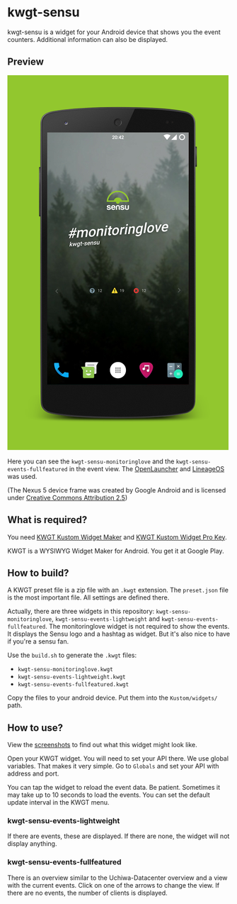 # kwgt-sensu
kwgt-sensu is a widget for your Android device that shows you the event counters. Additional information can also be displayed.

## Preview
![Sensu: A lot of events](screenshots/Nexus5.png)

Here you can see the `kwgt-sensu-monitoringlove` and the `kwgt-sensu-events-fullfeatured` in the event view. The [OpenLauncher](https://github.com/OpenLauncherTeam/openlauncher) and [LineageOS](https://www.lineageos.org/) was used.

(The Nexus 5 device frame was created by Google Android and is licensed under [Creative Commons Attribution 2.5](https://creativecommons.org/licenses/by/2.5/))

## What is required?
You need [KWGT Kustom Widget Maker](https://play.google.com/store/apps/details?id=org.kustom.widget) and [KWGT Kustom Widget Pro Key](https://play.google.com/store/apps/details?id=org.kustom.widget.pro).

KWGT is a WYSIWYG Widget Maker for Android. You get it at Google Play.

## How to build?
A KWGT preset file is a zip file with an `.kwgt` extension. The `preset.json` file is the most important file. All settings are defined there.

Actually, there are three widgets in this repository: `kwgt-sensu-monitoringlove`, `kwgt-sensu-events-lightweight` and `kwgt-sensu-events-fullfeatured`. The monitoringlove widget is not required to show the events. It displays the Sensu logo and a hashtag as widget. But it's also nice to have if you're a sensu fan.

Use the `build.sh` to generate the `.kwgt` files:

* `kwgt-sensu-monitoringlove.kwgt`
* `kwgt-sensu-events-lightweight.kwgt`
* `kwgt-sensu-events-fullfeatured.kwgt`

Copy the files to your android device. Put them into the `Kustom/widgets/` path.

## How to use?
View the [screenshots](screenshots/) to find out what this widget might look like.

Open your KWGT widget. You will need to set your API there. We use global variables. That makes it very simple. Go to `Globals` and set your API with address and port.

You can tap the widget to reload the event data. Be patient. Sometimes it may take up to 10 seconds to load the events. You can set the default update interval in the KWGT menu.

### kwgt-sensu-events-lightweight
If there are events, these are displayed. If there are none, the widget will not display anything.

### kwgt-sensu-events-fullfeatured
There is an overview similar to the Uchiwa-Datacenter overview and a view with the current events. Click on one of the arrows to change the view. If there are no events, the number of clients is displayed.
